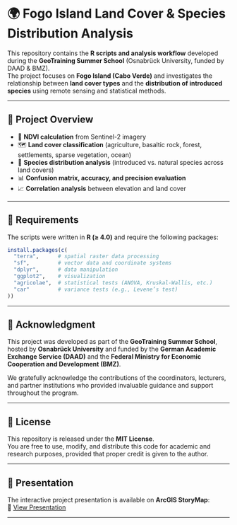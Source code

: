 # 🌍 Fogo Island Land Cover & Species Distribution Analysis

This repository contains the **R scripts and analysis workflow** developed during the **GeoTraining Summer School** (Osnabrück University, funded by DAAD & BMZ).  
The project focuses on **Fogo Island (Cabo Verde)** and investigates the relationship between **land cover types** and the **distribution of introduced species** using remote sensing and statistical methods.  

---

## 📖 Project Overview
- 🌱 **NDVI calculation** from Sentinel-2 imagery  
- 🗺️ **Land cover classification** (agriculture, basaltic rock, forest, settlements, sparse vegetation, ocean)  
- 🔎 **Species distribution analysis** (introduced vs. natural species across land covers)  
- 📊 **Confusion matrix, accuracy, and precision evaluation**  
- 📈 **Correlation analysis** between elevation and land cover  

---

## 🔧 Requirements
The scripts were written in **R (≥ 4.0)** and require the following packages:  

```R
install.packages(c(
  "terra",      # spatial raster data processing
  "sf",         # vector data and coordinate systems
  "dplyr",      # data manipulation
  "ggplot2",    # visualization
  "agricolae",  # statistical tests (ANOVA, Kruskal-Wallis, etc.)
  "car"         # variance tests (e.g., Levene’s test)
))
```
---

## 🤝 Acknowledgment
This project was developed as part of the **GeoTraining Summer School**, hosted by **Osnabrück University** and funded by the **German Academic Exchange Service (DAAD)** and the **Federal Ministry for Economic Cooperation and Development (BMZ)**.  

We gratefully acknowledge the contributions of the coordinators, lecturers, and partner institutions who provided invaluable guidance and support throughout the program.  

---

## 📜 License
This repository is released under the **MIT License**.  
You are free to use, modify, and distribute this code for academic and research purposes, provided that proper credit is given to the author.  

---
## 🎥 Presentation
The interactive project presentation is available on **ArcGIS StoryMap**:  
🔗 [View Presentation](https://arcg.is/1ODn1i0)  

---
